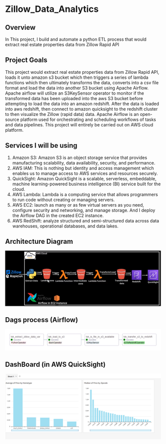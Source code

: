 # Zillow_Data_Analytics
 
## Overview

In This project, I build and automate a python ETL process that would extract real estate properties data from Zillow Rapid API

## Project Goals

This project would extract real estate properties data from Zillow Rapid API, loads it unto amazon s3 bucket which then triggers a series of lambda functions which then ultimately transforms the data, converts into a csv file format and load the data into another S3 bucket using Apache Airflow. Apache airflow will utilize an S3KeySensor operator to monitor if the transformed data has been uploaded into the aws S3 bucket before attempting to load the data into an amazon redshift. 
After the data is loaded into aws redshift, then connect to amazon quicksight to the redshift cluster to then visualize the Zillow (rapid data) data.
Apache Airflow is an open-source platform used for orchestrating and scheduling workflows of tasks and data pipelines. This project will entirely be carried out on AWS cloud platform.

## Services I will be using
1. Amazon S3: Amazon S3 is an object storage service that provides manufacturing scalability, data availability, security, and performance.
2. AWS IAM: This is nothing but identity and access management which enables us to manage access to AWS services and resources securely.
3. QuickSight: Amazon QuickSight is a scalable, serverless, embeddable, machine learning-powered business intelligence (BI) service built for the cloud.
4. AWS Lambda: Lambda is a computing service that allows programmers to run code without creating or managing servers.
5. AWS EC2: launch as many or as few virtual servers as you need, configure security and networking, and manage storage. And I deploy the Airflow DAG in the created EC2 instance.
6. AWS RedShift: analyze structured and semi-structured data across data warehouses, operational databases, and data lakes.
## Architecture Diagram

<img src="architecture_zilllow.png">

## Dags process (Airflow)

<img src="zillowdag.png">

## DashBoard (in AWS QuickSight)

<img src="simpleDashboardZillow.png">

